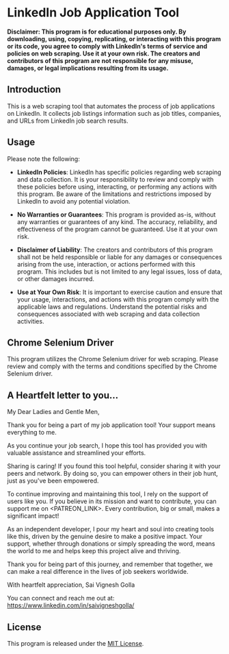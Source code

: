# LinkedIn Job Application Tool

**Disclaimer: This program is for educational purposes only. By downloading, using, copying, replicating, or interacting with this program or its code, you agree to comply with LinkedIn's terms of service and policies on web scraping. Use it at your own risk. The creators and contributors of this program are not responsible for any misuse, damages, or legal implications resulting from its usage.**

## Introduction

This is a web scraping tool that automates the process of job applications on LinkedIn. It collects job listings information such as job titles, companies, and URLs from LinkedIn job search results. 

## Usage

Please note the following:

- **LinkedIn Policies**: LinkedIn has specific policies regarding web scraping and data collection. It is your responsibility to review and comply with these policies before using, interacting, or performing any actions with this program. Be aware of the limitations and restrictions imposed by LinkedIn to avoid any potential violation.

- **No Warranties or Guarantees**: This program is provided as-is, without any warranties or guarantees of any kind. The accuracy, reliability, and effectiveness of the program cannot be guaranteed. Use it at your own risk.

- **Disclaimer of Liability**: The creators and contributors of this program shall not be held responsible or liable for any damages or consequences arising from the use, interaction, or actions performed with this program. This includes but is not limited to any legal issues, loss of data, or other damages incurred.

- **Use at Your Own Risk**: It is important to exercise caution and ensure that your usage, interactions, and actions with this program comply with the applicable laws and regulations. Understand the potential risks and consequences associated with web scraping and data collection activities.

## Chrome Selenium Driver

This program utilizes the Chrome Selenium driver for web scraping. Please review and comply with the terms and conditions specified by the Chrome Selenium driver.

## A Heartfelt letter to you...
My Dear Ladies and Gentle Men,

Thank you for being a part of my job application tool! Your support means everything to me. 

As you continue your job search, I hope this tool has provided you with valuable assistance and streamlined your efforts.

Sharing is caring! If you found this tool helpful, consider sharing it with your peers and network. By doing so, you can empower others in their job hunt, just as you've been empowered.

To continue improving and maintaining this tool, I rely on the support of users like you. If you believe in its mission and want to contribute, you can support me on <PATREON_LINK>. Every contribution, big or small, makes a significant impact!

As an independent developer, I pour my heart and soul into creating tools like this, driven by the genuine desire to make a positive impact. Your support, whether through donations or simply spreading the word, means the world to me and helps keep this project alive and thriving.

Thank you for being part of this journey, and remember that together, we can make a real difference in the lives of job seekers worldwide.

With heartfelt appreciation,
Sai Vignesh Golla

You can connect and reach me out at:
https://www.linkedin.com/in/saivigneshgolla/


## License

This program is released under the [MIT License](LICENSE).
